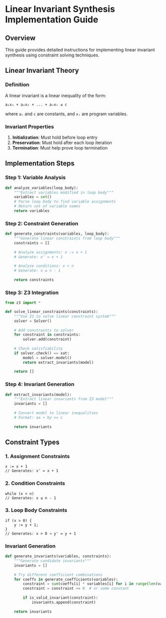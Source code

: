 # Linear Invariant Synthesis Implementation Guide

## Overview
This guide provides detailed instructions for implementing linear invariant 
synthesis using constraint solving techniques.

## Linear Invariant Theory

### Definition
A linear invariant is a linear inequality of the form:
```
a₁x₁ + a₂x₂ + ... + aₙxₙ ≤ c
```
where `aᵢ` and `c` are constants, and `xᵢ` are program variables.

### Invariant Properties
1. **Initialization**: Must hold before loop entry
2. **Preservation**: Must hold after each loop iteration
3. **Termination**: Must help prove loop termination

## Implementation Steps

### Step 1: Variable Analysis
```python
def analyze_variables(loop_body):
    """Extract variables modified in loop body"""
    variables = set()
    # Parse loop body to find variable assignments
    # Return set of variable names
    return variables
```

### Step 2: Constraint Generation
```python
def generate_constraints(variables, loop_body):
    """Generate linear constraints from loop body"""
    constraints = []
    
    # Analyze assignments: x := x + 1
    # Generate: x' = x + 1
    
    # Analyze conditions: x < n
    # Generate: x ≤ n - 1
    
    return constraints
```

### Step 3: Z3 Integration
```python
from z3 import *

def solve_linear_constraints(constraints):
    """Use Z3 to solve linear constraint system"""
    solver = Solver()
    
    # Add constraints to solver
    for constraint in constraints:
        solver.add(constraint)
    
    # Check satisfiability
    if solver.check() == sat:
        model = solver.model()
        return extract_invariants(model)
    
    return []
```

### Step 4: Invariant Generation
```python
def extract_invariants(model):
    """Extract linear invariants from Z3 model"""
    invariants = []
    
    # Convert model to linear inequalities
    # Format: ax + by <= c
    
    return invariants
```


## Constraint Types

### 1. Assignment Constraints
```dafny
x := x + 1
// Generates: x' = x + 1
```

### 2. Condition Constraints
```dafny
while (x < n)
// Generates: x ≤ n - 1
```

### 3. Loop Body Constraints
```dafny
if (x > 0) {
    y := y + 1;
}
// Generates: x > 0 → y' = y + 1
```

### Invariant Generation
```python
def generate_invariants(variables, constraints):
    """Generate candidate invariants"""
    invariants = []
    
    # Try different coefficient combinations
    for coeffs in generate_coefficients(variables):
        constraint = sum(coeffs[i] * variables[i] for i in range(len(variables)))
        constraint = constraint <= 0  # or some constant
        
        if is_valid_invariant(constraint):
            invariants.append(constraint)
    
    return invariants
```
